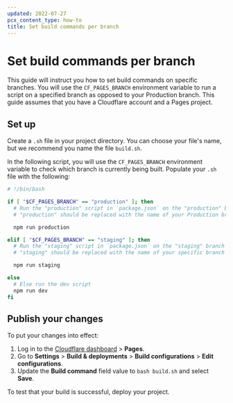 ```yaml
---
updated: 2022-07-27
pcx_content_type: how-to
title: Set build commands per branch
---
```


# Set build commands per branch

This guide will instruct you how to set build commands on specific branches. You will use the `CF_PAGES_BRANCH` environment variable to run a script on a specified branch as opposed to your Production branch. This guide assumes that you have a Cloudflare account and a Pages project.

## Set up 

Create a `.sh` file in your project directory. You can choose your file's name, but we recommend you name the file `build.sh`. 

In the following script, you will use the `CF_PAGES_BRANCH` environment variable to check which branch is currently being built. Populate your `.sh` file with the following:

```sh
# !/bin/bash

if [ "$CF_PAGES_BRANCH" == "production" ]; then
  # Run the "production" script in `package.json` on the "production" branch
  # "production" should be replaced with the name of your Production branch

  npm run production

elif [ "$CF_PAGES_BRANCH" == "staging" ]; then
  # Run the "staging" script in `package.json` on the "staging" branch
  # "staging" should be replaced with the name of your specific branch

  npm run staging

else
  # Else run the dev script
  npm run dev
fi
```

## Publish your changes

To put your changes into effect:

1. Log in to the [Cloudflare dashboard](https://dash.cloudflare.com) > **Pages**.
2. Go to **Settings** > **Build & deployments** > **Build configurations** > **Edit configurations**.
3. Update the **Build command** field value to `bash build.sh` and select **Save**.

To test that your build is successful, deploy your project.